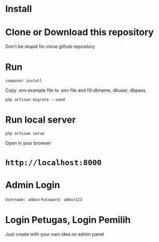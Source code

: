 # Install

# Clone or Download this repository

Don't be stupid for clone github repository

# Run

`composer install`

Copy .env.example file to .env file and fill dbname, dbuser, dbpass

`php artisan migrate --seed`

# Run local server

`php artisan serve`

Open in your browser

# `http://localhost:8000`

# Admin Login

`Username: admin`
`Password: admin123`

# Login Petugas, Login Pemilih
Just create with your own idea on admin panel